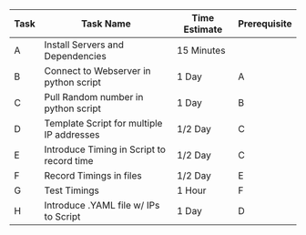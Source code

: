 | Task | Task Name                                 | Time Estimate | Prerequisite |
| ---- | ----------------------------------------- | ------------- | ------------ |
| A    | Install Servers and Dependencies          | 15 Minutes    |              |
| B    | Connect to Webserver in python script     | 1 Day         | A            |
| C    | Pull Random number in python script       | 1 Day         | B            |
| D    | Template Script for multiple IP addresses | 1/2 Day       | C            |
| E    | Introduce Timing in Script to record time | 1/2 Day       | C            |
| F    | Record Timings in files                   | 1/2 Day       | E            |
| G    | Test Timings                              | 1 Hour        | F            |
| H    | Introduce .YAML file w/ IPs to Script     | 1 Day         | D            |
